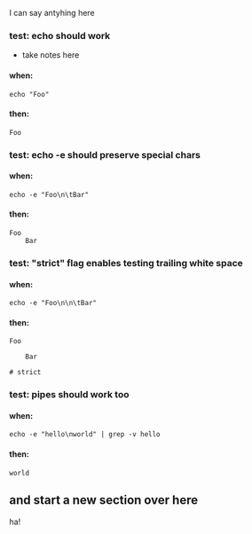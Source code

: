 I can say antyhing here

### test: echo should work
- take notes here
#### when:
	echo "Foo"


#### then:
	Foo
	

### test: echo -e should preserve special chars
#### when:
	echo -e "Foo\n\tBar"


#### then:
	Foo
		Bar
	

### test: "strict" flag enables testing trailing white space
#### when:
	echo -e "Foo\n\n\tBar"


#### then:
	Foo
	
		Bar
	
	# strict

### test: pipes should work too
#### when:
	echo -e "hello\nworld" | grep -v hello


#### then:
	world
	


## and start a new section over here
ha!
